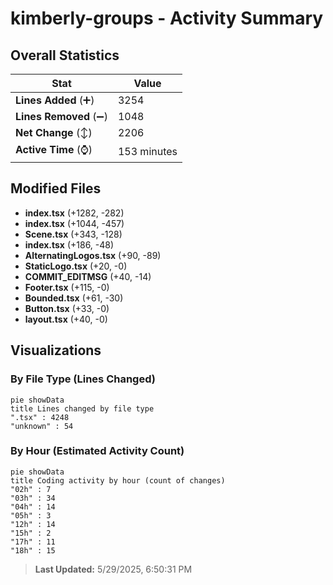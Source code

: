 # kimberly-groups - Activity Summary 

## Overall Statistics

| Stat                   | Value                                                             |
| ---------------------- | ----------------------------------------------------------------- |
| **Lines Added** (➕)   | 3254                                          |
| **Lines Removed** (➖) | 1048                                        |
| **Net Change** (↕)    | 2206                |
| **Active Time** (⌚)   | 153 minutes |


## Modified Files
- **index.tsx** (+1282, -282)
- **index.tsx** (+1044, -457)
- **Scene.tsx** (+343, -128)
- **index.tsx** (+186, -48)
- **AlternatingLogos.tsx** (+90, -89)
- **StaticLogo.tsx** (+20, -0)
- **COMMIT_EDITMSG** (+40, -14)
- **Footer.tsx** (+115, -0)
- **Bounded.tsx** (+61, -30)
- **Button.tsx** (+33, -0)
- **layout.tsx** (+40, -0)

## Visualizations

### By File Type (Lines Changed)

```mermaid
pie showData
title Lines changed by file type
".tsx" : 4248
"unknown" : 54
```

### By Hour (Estimated Activity Count)

```mermaid
pie showData
title Coding activity by hour (count of changes)
"02h" : 7
"03h" : 34
"04h" : 14
"05h" : 3
"12h" : 14
"15h" : 2
"17h" : 11
"18h" : 15
```


> **Last Updated:** 5/29/2025, 6:50:31 PM